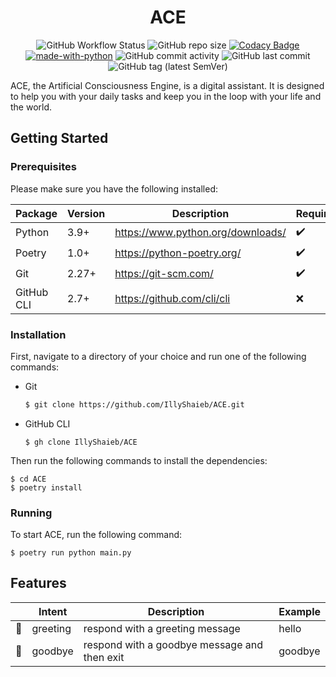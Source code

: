 <div align="center">

# ACE

![GitHub Workflow Status](https://img.shields.io/github/workflow/status/illyshaieb/ACE/continuous-integration) ![GitHub repo size](https://img.shields.io/github/repo-size/illyshaieb/ace) [![Codacy Badge](https://app.codacy.com/project/badge/Grade/4304d43af0004b7ba2e998565a1b31fb)](https://www.codacy.com/gh/IllyShaieb/ACE/dashboard?utm_source=github.com&amp;utm_medium=referral&amp;utm_content=illyshaieb/ACE&amp;utm_campaign=Badge_Grade) [![made-with-python](https://img.shields.io/badge/made%20with-Python-1f425f.svg)](https://www.python.org/) ![GitHub commit activity](https://img.shields.io/github/commit-activity/m/illyshaieb/ace?color=yellow) ![GitHub last commit](https://img.shields.io/github/last-commit/illyshaieb/ace) ![GitHub tag (latest SemVer)](https://img.shields.io/github/v/tag/illyshaieb/ace?color=white&label=latest%20release)

</div>

ACE, the Artificial Consciousness Engine, is a digital assistant. It is designed to help you with your daily tasks and keep you in the loop with your life and the world.

## Getting Started

### Prerequisites
Please make sure you have the following installed:

| Package | Version | Description | Required |
| --- | --- | --- | --- |
| Python | 3.9+ | https://www.python.org/downloads/ | :heavy_check_mark: |
| Poetry | 1.0+ | https://python-poetry.org/ | :heavy_check_mark: |
| Git | 2.27+ | https://git-scm.com/ | :heavy_check_mark: |
| GitHub CLI | 2.7+ | https://github.com/cli/cli | :x: |

### Installation
First, navigate to a directory of your choice and run one of the following commands:
- Git

    ```bash
    $ git clone https://github.com/IllyShaieb/ACE.git
    ```

- GitHub CLI

    ```shell
    $ gh clone IllyShaieb/ACE
    ```

Then run the following commands to install the dependencies:

```shell
$ cd ACE
$ poetry install
```

### Running
To start ACE, run the following command:

```shell
$ poetry run python main.py
```

## Features
| | Intent | Description | Example |
| --- | --- | --- | --- |
| :wave: | greeting | respond with a greeting message | hello |
| :runner: | goodbye | respond with a goodbye message and then exit| goodbye |
